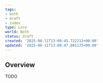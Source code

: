 ```yaml
---
tags:
- both
- draft
- index
type: Lore
world: Both
status: draft
created: '2025-08-11T13:08:45.722213+00:00'
updated: '2025-08-11T13:08:47.801175+00:00'
---
```



## Overview

TODO
